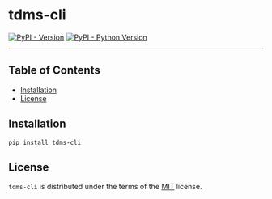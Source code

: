 # tdms-cli

[![PyPI - Version](https://img.shields.io/pypi/v/tdms-cli.svg)](https://pypi.org/project/tdms-cli)
[![PyPI - Python Version](https://img.shields.io/pypi/pyversions/tdms-cli.svg)](https://pypi.org/project/tdms-cli)

-----

## Table of Contents

- [Installation](#installation)
- [License](#license)

## Installation

```console
pip install tdms-cli
```

## License

`tdms-cli` is distributed under the terms of the [MIT](https://spdx.org/licenses/MIT.html) license.
